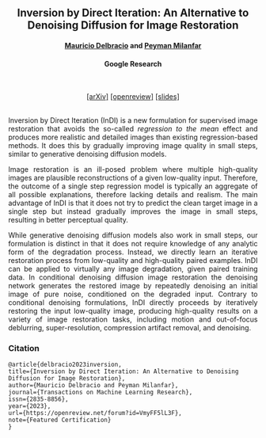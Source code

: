 <div align="center">
<h2>Inversion by Direct Iteration: An Alternative to Denoising Diffusion for Image Restoration</h2>

<h4><a href="https://mdelbra.github.io/">Mauricio Delbracio</a> and <a href="http://milanfar.org">Peyman Milanfar</a></h4>
<h4>Google Research</h4><br>

<a href="https://arxiv.org/abs/2303.11435">[arXiv]</a>
<a href="https://openreview.net/forum?id=VmyFF5lL3F">[openreview]</a>
<a href="https://docs.google.com/presentation/d/1i2h65EFn_pvAe3Jk1a7_bsx4z1enxmPcZtziE2ytOnc/edit?resourcekey=0-6onZxKGPM6obo1uVkH-pQQ#slide=id.g209adefda4f_2_4905">[slides]</a><br><br>

</div>

<p align="justify">
Inversion by Direct Iteration (InDI) is a new formulation for supervised image restoration that avoids the so-called <em>regression to the mean</em> effect and produces more realistic and detailed images than existing regression-based methods. It does this by gradually improving image quality in small steps, similar to generative denoising diffusion models.
</p>

<p align="justify">
Image restoration is an ill-posed problem where multiple high-quality images are plausible reconstructions of a given low-quality input. Therefore, the outcome of a single step regression model is typically  an aggregate of all possible explanations, therefore lacking details and realism. The main advantage of InDI is that it does not try to predict the clean target image in a single step but instead gradually improves the image in small steps, resulting in better perceptual quality.
</p>

<p align="justify">
While generative denoising diffusion models also work in small steps, our formulation is distinct in that it does not require knowledge of any analytic form of the degradation process. Instead, we directly learn an iterative restoration process from low-quality and high-quality paired examples. InDI can be applied to virtually any image degradation, given paired training data. In conditional denoising diffusion image restoration the denoising network generates the restored image by repeatedly denoising an initial image of pure noise, conditioned on the degraded input. Contrary to conditional denoising formulations, InDI directly proceeds by iteratively restoring the input low-quality image, producing high-quality results on a variety of image restoration tasks, including motion and out-of-focus deblurring, super-resolution, compression artifact removal, and denoising.
</p>


### Citation

```
@article{delbracio2023inversion,
title={Inversion by Direct Iteration: An Alternative to Denoising Diffusion for Image Restoration},
author={Mauricio Delbracio and Peyman Milanfar},
journal={Transactions on Machine Learning Research},
issn={2835-8856},
year={2023},
url={https://openreview.net/forum?id=VmyFF5lL3F},
note={Featured Certification}
}
```
